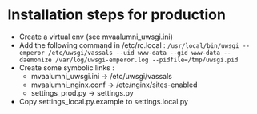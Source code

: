 # Installation steps for production

* Create a virtual env (see mvaalumni_uwsgi.ini)
* Add the following command in /etc/rc.local :
`/usr/local/bin/uwsgi --emperor /etc/uwsgi/vassals --uid www-data --gid www-data --daemonize /var/log/uwsgi-emperor.log --pidfile=/tmp/uwsgi.pid`
* Create some symbolic links :
  * mvaalumni_uwsgi.ini -> /etc/uwsgi/vassals
  * mvaalumni_nginx.conf -> /etc/nginx/sites-enabled
  * settings_prod.py -> settings.py
* Copy settings_local.py.example to settings.local.py

